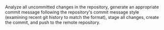 Analyze all uncommitted changes in the repository, generate an appropriate commit message following the repository's commit message style (examining recent git history to match the format), stage all changes, create the commit, and push to the remote repository.
